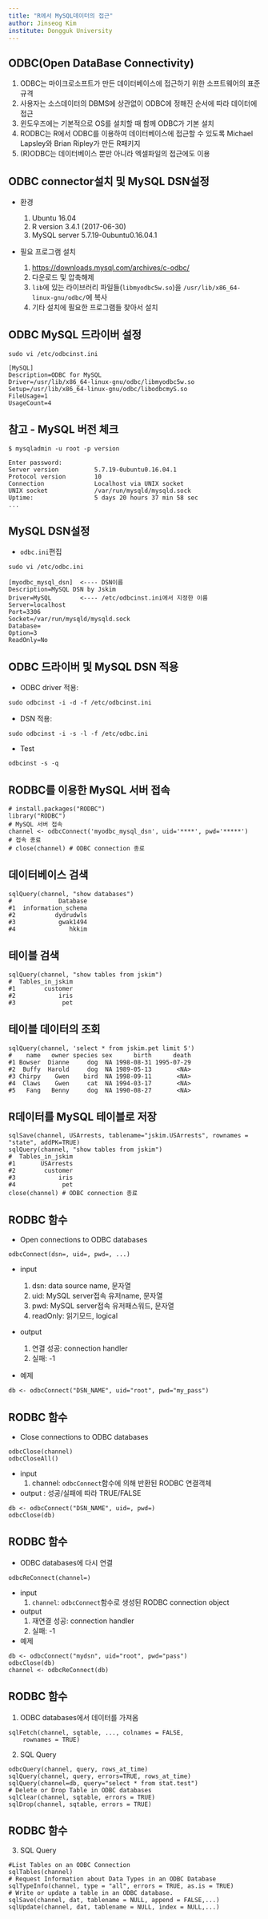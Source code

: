 ```yaml
---
title: "R에서 MySQL데이터의 접근"
author: Jinseog Kim 
institute: Dongguk University
---
```



## ODBC(Open DataBase Connectivity)

1. ODBC는 마이크로소프트가 만든 데이터베이스에 접근하기 위한 소프트웨어의 표준 규격
1. 사용자는 소스데이터의 DBMS에 상관없이 ODBC에 정해진 순서에 따라 데이터에 접근
1. 윈도우즈에는 기본적으로 OS를 설치할 때 함께 ODBC가 기본 설치
1. RODBC는 R에서 ODBC를 이용하여 데이터베이스에 접근할 수 있도록 Michael Lapsley와 Brian Ripley가
만든 R패키지
1. (R)ODBC는 데이터베이스 뿐만 아니라 엑셀파일의 접근에도 이용 



## ODBC connector설치 및 MySQL DSN설정
* 환경
    1. Ubuntu 16.04
    1. R version 3.4.1 (2017-06-30)
    1. MySQL server 5.7.19-0ubuntu0.16.04.1
    
* 필요 프로그램 설치 
    1. https://downloads.mysql.com/archives/c-odbc/
    1. 다운로드 및 압축해제 
    1. `lib`에 있는 라이브러리 파일들(`libmyodbc5w.so`)을 `/usr/lib/x86_64-linux-gnu/odbc/`에 복사 
    1. 기타 설치에 필요한 프로그램들 찾아서 설치 

## ODBC MySQL 드라이버 설정

```{r, engine='bash', eval=FALSE}
sudo vi /etc/odbcinst.ini
```

```
[MySQL]
Description=ODBC for MySQL
Driver=/usr/lib/x86_64-linux-gnu/odbc/libmyodbc5w.so
Setup=/usr/lib/x86_64-linux-gnu/odbc/libodbcmyS.so
FileUsage=1
UsageCount=4
```

## 참고 - MySQL 버전 체크
```{r, engine='bash', eval=FALSE}
$ mysqladmin -u root -p version
```

```
Enter password:
Server version          5.7.19-0ubuntu0.16.04.1
Protocol version        10
Connection              Localhost via UNIX socket
UNIX socket             /var/run/mysqld/mysqld.sock
Uptime:                 5 days 20 hours 37 min 58 sec
...
```

## MySQL DSN설정
* `odbc.ini`편집 
```{r, engine='bash', eval=FALSE}
sudo vi /etc/odbc.ini
```
```
[myodbc_mysql_dsn]  <---- DSN이름 
Description=MySQL DSN by Jskim
Driver=MySQL        <---- /etc/odbcinst.ini에서 지정한 이름 
Server=localhost
Port=3306
Socket=/var/run/mysqld/mysqld.sock
Database=
Option=3
ReadOnly=No
```
## ODBC 드라이버 및 MySQL DSN 적용
* ODBC driver 적용:
```{r, engine='bash', eval=FALSE}
sudo odbcinst -i -d -f /etc/odbcinst.ini
```
* DSN 적용:
```{r, engine='bash', eval=FALSE}
sudo odbcinst -i -s -l -f /etc/odbc.ini
```
* Test
```{r, engine='bash', eval=FALSE}
odbcinst -s -q
```



## RODBC를 이용한 MySQL 서버 접속 
```{r, eval=FALSE}
# install.packages("RODBC")
library("RODBC")
# MySQL 서버 접속 
channel <- odbcConnect('myodbc_mysql_dsn', uid='****', pwd='*****')
# 접속 종료
# close(channel) # ODBC connection 종료
```

## 데이터베이스 검색 
```{r}
sqlQuery(channel, "show databases")
#             Database
#1  information_schema
#2           dydrudwls
#3            gwak1494
#4               hkkim
```
## 테이블 검색 
```{r}
sqlQuery(channel, "show tables from jskim")
#  Tables_in_jskim
#1        customer
#2            iris
#3             pet
```

## 테이블 데이터의 조회

```{r, eval=FALSE}
sqlQuery(channel, 'select * from jskim.pet limit 5')
#    name   owner species sex      birth      death
#1 Bowser  Dianne     dog  NA 1998-08-31 1995-07-29
#2  Buffy  Harold     dog  NA 1989-05-13       <NA>
#3 Chirpy    Gwen    bird  NA 1998-09-11       <NA>
#4  Claws    Gwen     cat  NA 1994-03-17       <NA>
#5   Fang   Benny     dog  NA 1990-08-27       <NA>
```
## R데이터를 MySQL 테이블로 저장 
```{r}
sqlSave(channel, USArrests, tablename="jskim.USArrests", rownames = "state", addPK=TRUE)
sqlQuery(channel, "show tables from jskim")
#  Tables_in_jskim
#1       USArrests
#2        customer
#3            iris
#4             pet
close(channel) # ODBC connection 종료
```


## RODBC 함수
* Open connections to ODBC databases
```{r}
odbcConnect(dsn=, uid=, pwd=, ...)
```
* input
    1. dsn: data source name, 문자열
    2. uid: MySQL server접속 유저name, 문자열
    3. pwd: MySQL server접속 유저패스워드, 문자열
    4. readOnly: 읽기모드, logical
* output
    1. 연결 성공: connection handler
    2. 실패: -1 

* 예제

```{r}
db <- odbcConnect("DSN_NAME", uid="root", pwd="my_pass")
```

## RODBC 함수
* Close connections to ODBC databases
```{r}
odbcClose(channel) 
odbcCloseAll() 
```
* input
    1. channel: `odbcConnect`함수에 의해 반환된 RODBC 연결객체
* output :  성공/실패에 따라 TRUE/FALSE

```{r}
db <- odbcConnect("DSN_NAME", uid=, pwd=)
odbcClose(db)
```
## RODBC 함수
* ODBC databases에 다시 연결
```{r}
odbcReConnect(channel=) 
```
* input   
    1. `channel`: `odbcConnect`함수로 생성된 RODBC connection object 
* output 
    1. 재연결 성공: connection handler
    2. 실패: -1 
* 예제
```{r}
db <- odbcConnect("mydsn", uid="root", pwd="pass")
odbcClose(db)
channel <- odbcReConnect(db) 
```

## RODBC 함수
1. ODBC databases에서 데이터를 가져옴
```
sqlFetch(channel, sqtable, ..., colnames = FALSE, 
    rownames = TRUE)
```

2. SQL Query
```{r}
odbcQuery(channel, query, rows_at_time)
sqlQuery(channel, query, errors=TRUE, rows_at_time)
sqlQuery(channel=db, query="select * from stat.test")
# Delete or Drop Table in ODBC databases
sqlClear(channel, sqtable, errors = TRUE)
sqlDrop(channel, sqtable, errors = TRUE)
```
## RODBC 함수
3. SQL Query
```{r}
#List Tables on an ODBC Connection
sqlTables(channel)	
# Request Information about Data Types in an ODBC Database
sqlTypeInfo(channel, type = "all", errors = TRUE, as.is = TRUE)
# Write or update a table in an ODBC database.
sqlSave(channel, dat, tablename = NULL, append = FALSE,...)
sqlUpdate(channel, dat, tablename = NULL, index = NULL,...)
```


